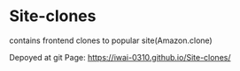 # Site-clones
contains frontend clones to popular site(Amazon.clone)

Depoyed at git Page: https://iwai-0310.github.io/Site-clones/

